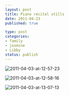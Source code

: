 ```yaml
--- 
layout: post
title: Piano recital stills
date: 2011-04-23
published: true

type: post
categories: 
- family
- jasmine
- Libby
status: publish
---
```


![2011-04-03-at-12-57-23](http://media.eick.us/2011/04/2011-04-03-at-12-57-23.jpg)

![2011-04-03-at-12-58-16](http://media.eick.us/2011/04/2011-04-03-at-12-58-16.jpg)

![2011-04-03-at-13-07-13](http://media.eick.us/2011/04/2011-04-03-at-13-07-13.jpg)

